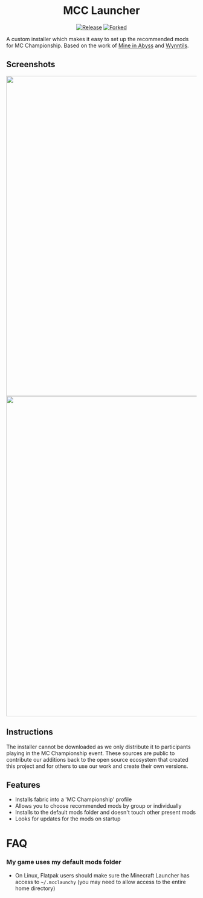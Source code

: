 <div align="center">

# MCC Launcher

[![Release](https://img.shields.io/github/v/release/Aeltumn/launchy?label=Download&style=for-the-badge)](https://github.com/Aeltumn/launchy/releases/latest)
[![Forked](https://img.shields.io/badge/Fork%20Of-Wyntills%2Flaunchy-green?style=for-the-badge&logo=github)](https://github.com/Wynntils/launchy)

</div>

A custom installer which makes it easy to set up the recommended mods for MC Championship. Based on the work of [Mine in Abyss](https://github.com/MineInAbyss/launchy) and [Wynntils](https://github.com/Wynntils/launchy).

## Screenshots
<div align="center">
  <img src="https://github.com/Noxcrew/launchy/tree/main/.github/image1.png" width="846px">
  <img src="https://github.com/Noxcrew/launchy/tree/main/.github/image2.png" width="846px">
</div>


## Instructions

The installer cannot be downloaded as we only distribute it to participants playing in the MC Championship event. These sources are public to contribute our additions back to the open source ecosystem that created this project and for others to use our work and create their own versions.

## Features
- Installs fabric into a 'MC Championship' profile
- Allows you to choose recommended mods by group or individually
- Installs to the default mods folder and doesn't touch other present mods
- Looks for updates for the mods on startup

# FAQ

### My game uses my default mods folder
- On Linux, Flatpak users should make sure the Minecraft Launcher has access to `~/.mcclaunchy` (you may need to allow access to the entire home directory)
